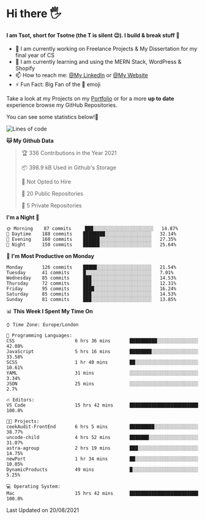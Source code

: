 # Hi there :raised_hand_with_fingers_splayed:
#### I am Tsot, short for Tsotne (the T is silent :wink:). I build & break stuff :space_invader:
- :telescope: I am currently working on Freelance Projects & My Dissertation for my final year of CS
- :seedling: I am currently learning and using the MERN Stack, WordPress & Shopify
- :mailbox: How to reach me: [@My LinkedIn](https://www.linkedin.com/in/tsotne-gvadzabia/) or [@My Website](https://tsotnegvadzabia.me/contact)
- :zap: Fun Fact: Big Fan of the :space_invader: emoji

Take a look at my Projects on my [Portfolio](https://tsotnegvadzabia.me/) or for a more **up to date** experience browse my GitHub Repositories.

You can see some statistics below!:space_invader:
<!--START_SECTION:waka-->
![Lines of code](https://img.shields.io/badge/From%20Hello%20World%20I%27ve%20Written-3.5%20million%20lines%20of%20code-blue)

**🐱 My Github Data** 

> 🏆 336 Contributions in the Year 2021
 > 
> 📦 398.9 kB Used in Github's Storage 
 > 
> 🚫 Not Opted to Hire
 > 
> 📜 20 Public Repositories 
 > 
> 🔑 5 Private Repositories  
 > 
**I'm a Night 🦉** 

```text
🌞 Morning    87 commits     ███░░░░░░░░░░░░░░░░░░░░░░   14.87% 
🌆 Daytime    188 commits    ████████░░░░░░░░░░░░░░░░░   32.14% 
🌃 Evening    160 commits    ██████░░░░░░░░░░░░░░░░░░░   27.35% 
🌙 Night      150 commits    ██████░░░░░░░░░░░░░░░░░░░   25.64%

```
📅 **I'm Most Productive on Monday** 

```text
Monday       126 commits    █████░░░░░░░░░░░░░░░░░░░░   21.54% 
Tuesday      41 commits     █░░░░░░░░░░░░░░░░░░░░░░░░   7.01% 
Wednesday    85 commits     ███░░░░░░░░░░░░░░░░░░░░░░   14.53% 
Thursday     72 commits     ███░░░░░░░░░░░░░░░░░░░░░░   12.31% 
Friday       95 commits     ████░░░░░░░░░░░░░░░░░░░░░   16.24% 
Saturday     85 commits     ███░░░░░░░░░░░░░░░░░░░░░░   14.53% 
Sunday       81 commits     ███░░░░░░░░░░░░░░░░░░░░░░   13.85%

```


📊 **This Week I Spent My Time On** 

```text
⌚︎ Time Zone: Europe/London

💬 Programming Languages: 
CSS                      6 hrs 36 mins       ██████████░░░░░░░░░░░░░░░   42.08% 
JavaScript               5 hrs 16 mins       ████████░░░░░░░░░░░░░░░░░   33.58% 
SCSS                     1 hr 40 mins        ██░░░░░░░░░░░░░░░░░░░░░░░   10.61% 
YAML                     31 mins             ░░░░░░░░░░░░░░░░░░░░░░░░░   3.34% 
JSON                     25 mins             ░░░░░░░░░░░░░░░░░░░░░░░░░   2.7%

🔥 Editors: 
VS Code                  15 hrs 42 mins      █████████████████████████   100.0%

🐱‍💻 Projects: 
ceekAudit-FrontEnd       6 hrs 5 mins        █████████░░░░░░░░░░░░░░░░   38.77% 
uncode-child             4 hrs 52 mins       ███████░░░░░░░░░░░░░░░░░░   31.07% 
astra-agroup             2 hrs 19 mins       ███░░░░░░░░░░░░░░░░░░░░░░   14.75% 
newPort                  1 hr 34 mins        ██░░░░░░░░░░░░░░░░░░░░░░░   10.05% 
DynamicProducts          49 mins             █░░░░░░░░░░░░░░░░░░░░░░░░   5.25%

💻 Operating System: 
Mac                      15 hrs 42 mins      █████████████████████████   100.0%

```


 Last Updated on 20/08/2021
<!--END_SECTION:waka-->
